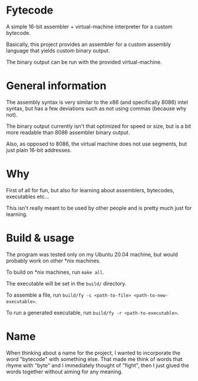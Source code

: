 # Fytecode
A simple 16-bit assembler + virtual-machine interpreter for a custom bytecode.

Basically, this project provides an assembler for a custom assembly language
that yields custom binary output.

The binary output can be run with the provided virtual-machine.

# General information
The assembly syntax is very similar to the x86 (and specifically 8086) intel syntax,
but has a few deviations such as not using commas (because why not).

The binary output currently isn't that optimized for speed or size, but is a bit more
readable than 8086 assembler binary output.

Also, as opposed to 8086, the virtual machine does not use segments, but just plain
16-bit addresses.

# Why
First of all for fun, but also for learning about assemblers, bytecodes, executables etc...

This isn't really meant to be used by other people and is pretty much just for learning.

# Build & usage
The program was tested only on my Ubuntu 20.04 machine, but would probably
work on other *nix machines.

To build on *nix machines, run `make all`.

The executable will be set in the `build/` directory.

To assemble a file, run `build/fy -c <path-to-file> <path-to-new-executable>`.

To run a generated executable, run `build/fy -r <path-to-executable>`.

# Name
When thinking about a name for the project, I wanted to incorporate the word "bytecode"
with something else. That made me think of words that rhyme with "byte" and I immediately
thought of "fight", then I just glued the words together without aiming for any meaning.
